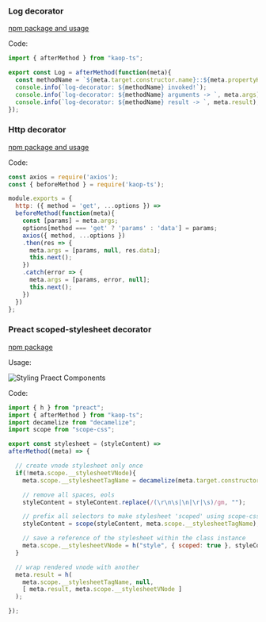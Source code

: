 ### Log decorator

[npm package and usage](https://www.npmjs.com/package/decorator-log)

Code:

```javascript
import { afterMethod } from "kaop-ts";

export const Log = afterMethod(function(meta){
  const methodName = `${meta.target.constructor.name}::${meta.propertyKey}`;
  console.info(`log-decorator: ${methodName} invoked!`);
  console.info(`log-decorator: ${methodName} arguments -> `, meta.args);
  console.info(`log-decorator: ${methodName} result -> `, meta.result);
});
```

### Http decorator

[npm package and usage](https://www.npmjs.com/package/http-decorator)

Code:

```javascript
const axios = require('axios');
const { beforeMethod } = require('kaop-ts');

module.exports = {
  http: ({ method = 'get', ...options }) =>
  beforeMethod(function(meta){
    const [params] = meta.args;
    options[method === 'get' ? 'params' : 'data'] = params;
    axios({ method, ...options })
    .then(res => {
      meta.args = [params, null, res.data];
      this.next();
    })
    .catch(error => {
      meta.args = [params, error, null];
      this.next();
    })
  })
};
```

### Preact scoped-stylesheet decorator

[npm package](https://www.npmjs.com/package/stylesheet-decorator)

Usage:

![Styling Praect Components](https://pbs.twimg.com/media/DMHogfLXcAAqova.jpg)

Code:

```javascript
import { h } from "preact";
import { afterMethod } from "kaop-ts";
import decamelize from "decamelize";
import scope from "scope-css";

export const stylesheet = (styleContent) =>
afterMethod((meta) => {

  // create vnode stylesheet only once
  if(!meta.scope.__stylesheetVNode){
    meta.scope.__stylesheetTagName = decamelize(meta.target.constructor.name, "-");

    // remove all spaces, eols
    styleContent = styleContent.replace(/(\r\n\s|\n|\r|\s)/gm, "");

    // prefix all selectors to make stylesheet 'scoped' using scope-css package
    styleContent = scope(styleContent, meta.scope.__stylesheetTagName);

    // save a reference of the stylesheet within the class instance
    meta.scope.__stylesheetVNode = h("style", { scoped: true }, styleContent);
  }

  // wrap rendered vnode with another
  meta.result = h(
    meta.scope.__stylesheetTagName, null,
    [ meta.result, meta.scope.__stylesheetVNode ]
  );

});

```
